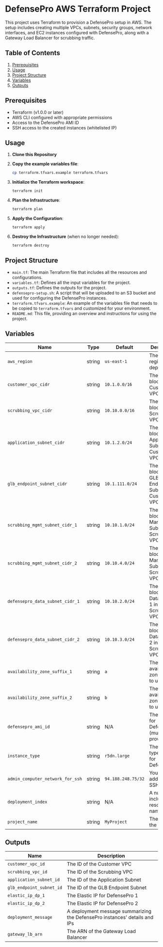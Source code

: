 # DefensePro AWS Terraform Project

This project uses Terraform to provision a DefensePro setup in AWS. The setup includes creating multiple VPCs, subnets, security groups, network interfaces, and EC2 instances configured with DefensePro, along with a Gateway Load Balancer for scrubbing traffic.

## Table of Contents

1. [Prerequisites](#prerequisites)
2. [Usage](#usage)
3. [Project Structure](#project-structure)
4. [Variables](#variables)
5. [Outputs](#outputs)

## Prerequisites

- Terraform (v1.0.0 or later)
- AWS CLI configured with appropriate permissions
- Access to the DefensePro AMI ID
- SSH access to the created instances (whitelisted IP)

## Usage

1. **Clone this Repository**
2. **Copy the example variables file**:
    ```bash
    cp terraform.tfvars.example terraform.tfvars
    ```

3. **Initialize the Terraform workspace**:
    ```bash
    terraform init
    ```

4. **Plan the Infrastructure**:
    ```bash
    terraform plan
    ```

5. **Apply the Configuration**:
    ```bash
    terraform apply
    ```

6. **Destroy the Infrastructure** (when no longer needed):
    ```bash
    terraform destroy
    ```

## Project Structure

- `main.tf`: The main Terraform file that includes all the resources and configurations.
- `variables.tf`: Defines all the input variables for the project.
- `outputs.tf`: Defines the outputs for the project.
- `defensepro-setup.sh`: A script that will be uploaded to an S3 bucket and used for configuring the DefensePro instances.
- `terraform.tfvars.example`: An example of the variables file that needs to be copied to `terraform.tfvars` and customized for your environment.
- `README.md`: This file, providing an overview and instructions for using the project.

## Variables

| Name                          | Type   | Default         | Description                                                        |
|-------------------------------|--------|-----------------|--------------------------------------------------------------------|
| `aws_region`                  | string | `us-east-1`     | The AWS region to deploy in                                        |
| `customer_vpc_cidr`           | string | `10.1.0.0/16`   | The CIDR block for the Customer VPC                                 |
| `scrubbing_vpc_cidr`          | string | `10.10.0.0/16`  | The CIDR block for the Scrubbing VPC                                |
| `application_subnet_cidr`     | string | `10.1.2.0/24`   | The CIDR block for the Application Subnet in Customer VPC          |
| `glb_endpoint_subnet_cidr`    | string | `10.1.111.0/24` | The CIDR block for the GLB Endpoint Subnet in Customer VPC         |
| `scrubbing_mgmt_subnet_cidr_1`| string | `10.10.1.0/24`  | The CIDR block for the Management Subnet 1 in Scrubbing VPC        |
| `scrubbing_mgmt_subnet_cidr_2`| string | `10.10.4.0/24`  | The CIDR block for the Management Subnet 2 in Scrubbing VPC        |
| `defensepro_data_subnet_cidr_1`| string | `10.10.2.0/24` | The CIDR block for the Data Subnet 1 in Scrubbing VPC              |
| `defensepro_data_subnet_cidr_2`| string | `10.10.3.0/24` | The CIDR block for the Data Subnet 2 in Scrubbing VPC              |
| `availability_zone_suffix_1`  | string | `a`             | The first availability zone suffix to use                          |
| `availability_zone_suffix_2`  | string | `b`             | The second availability zone suffix to use                         |
| `defensepro_ami_id`           | string | N/A             | The AMI ID for DefensePro (must be provided)                       |
| `instance_type`               | string | `r5dn.large`    | The instance type to use for DefensePro                            |
| `admin_computer_network_for_ssh`| string | `94.188.248.75/32` | Your IP address for SSH access                                  |
| `deployment_index`            | string | N/A             | A number to include in resource names                              |
| `project_name`                | string | `MyProject`     | The name of the project                                            |

## Outputs

| Name                   | Description                                                                 |
|------------------------|-----------------------------------------------------------------------------|
| `customer_vpc_id`      | The ID of the Customer VPC                                                   |
| `scrubbing_vpc_id`     | The ID of the Scrubbing VPC                                                  |
| `application_subnet_id`| The ID of the Application Subnet                                             |
| `glb_endpoint_subnet_id`| The ID of the GLB Endpoint Subnet                                           |
| `elastic_ip_dp_1`      | The Elastic IP for DefensePro 1                                              |
| `elastic_ip_dp_2`      | The Elastic IP for DefensePro 2                                              |
| `deployment_message`   | A deployment message summarizing the DefensePro instances' details and IPs   |
| `gateway_lb_arn`       | The ARN of the Gateway Load Balancer                                         |
